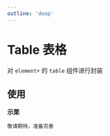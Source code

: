 ```yaml
---
outline: 'deep'
---
```


# Table 表格

对 `element+` 的 `table` 组件进行封装

## 使用

**示栗**

```vue
敬请期待，准备完善
```
